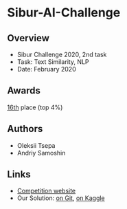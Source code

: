 # Sibur-AI-Challenge

## Overview

* Sibur Challenge 2020, 2nd task
* Task: Text Similarity, NLP
* Date: February 2020

## Awards

[16th](https://sibur.ai-community.com/competitions/4/tasks/12/rating) place (top 4%)

## Authors
* Oleksii Tsepa
* Andriy Samoshin

## Links
* [Competition website](https://sibur.ai-community.com/competitions/4)
* Our Solution: [on Git](sibur-ai-16th-place-solution.ipynb), [on Kaggle](https://www.kaggle.com/imgremlin/sibur-ai-16th-place-solution)
